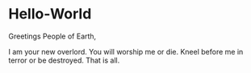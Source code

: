 # Hello-World

Greetings People of Earth,

I am your new overlord. You will worship me or die. Kneel before me in terror or be destroyed.
That is all.
